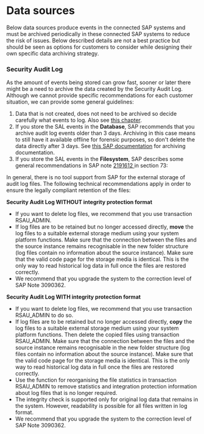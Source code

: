 # Data sources

Below data sources produce events in the connected SAP systems and must be archived periodically in these connected SAP systems to reduce the risk of issues. Below described details are not a best practice but should be seen as options for customers to consider while designing their own specific data archiving strategy.

### Security Audit Log

As the amount of events being stored can grow fast, sooner or later there might be a need to archive the data created by the Security Audit Log. Although we cannot provide specific recommendations for each customer situation, we can provide some general guidelines:

1. Data that is not created, does not need to be archived so decide carefully what events to log. Also see [this chapter](../../application-setup/data-source-configuration/security-audit-log-settings/audit-event-ids-to-record.md).
2. If you store the SAL events in the **Database**, SAP recommends that you archive audit log events older than 3 days. Archiving in this case means to still have it available offline for forensic purposes, so don't delete the data directly after 3 days. See [this SAP documentation](https://help.sap.com/docs/SAP\_NETWEAVER\_AS\_ABAP\_751\_IP/280f016edb8049e998237fcbd80558e7/a9e341f8142a41e59a307dee6904f267.html?version=7.51.13\&locale=en-US) for archiving documentation.
3. If you store the SAL events in the **Filesystem**, SAP describes some general recommendations in SAP note [2191612 ](https://launchpad.support.sap.com/#/notes/2191612)in section 73:

In general, there is no tool support from SAP for the external storage of audit log files. The following technical recommendations apply in order to ensure the legally compliant retention of the files:

**Security Audit Log WITHOUT integrity protection format**

* If you want to delete log files, we recommend that you use transaction RSAU\_ADMIN.
* If log files are to be retained but no longer accessed directly, **move** the log files to a suitable external storage medium using your system platform functions. Make sure that the connection between the files and the source instance remains recognisable in the new folder structure (log files contain no information about the source instance). Make sure that the valid code page for the storage media is identical. This is the only way to read historical log data in full once the files are restored correctly.
* We recommend that you upgrade the system to the correction level of SAP Note 3090362.

**Security Audit Log WITH integrity protection format**

* If you want to delete log files, we recommend that you use transaction RSAU\_ADMIN to do so.
* If log files are to be retained but no longer accessed directly, **copy** the log files to a suitable external storage medium using your system platform functions. Then delete the copied files using transaction RSAU\_ADMIN. Make sure that the connection between the files and the source instance remains recognisable in the new folder structure (log files contain no information about the source instance). Make sure that the valid code page for the storage media is identical. This is the only way to read historical log data in full once the files are restored correctly.
* Use the function for reorganising the file statistics in transaction RSAU\_ADMIN to remove statistics and integration protection information about log files that is no longer required.
* The integrity check is supported only for original log data that remains in the system. However, readability is possible for all files written in log format.
* We recommend that you upgrade the system to the correction level of SAP Note 3090362.
